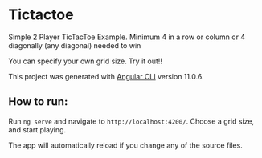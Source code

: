 # Tictactoe

Simple 2 Player TicTacToe Example. 
Minimum 4 in a row or column or 4 diagonally (any diagonal) needed to win

You can specify your own grid size.
Try it out!!

This project was generated with [Angular CLI](https://github.com/angular/angular-cli) version 11.0.6.

## How to run:

Run `ng serve` and navigate to `http://localhost:4200/`. 
Choose a grid size, and start playing.

The app will automatically reload if you change any of the source files.
